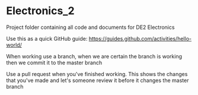 # Electronics_2
Project folder containing all code and documents for DE2 Electronics

Use this as a quick GitHub guide: https://guides.github.com/activities/hello-world/

When working use a branch, when we are certain the branch is working then we commit it to the master branch

Use a pull request when you've finished working. This shows the changes that you've made and let's someone review it before it changes the master branch
